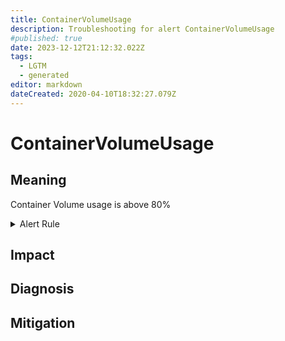 ```yaml
---
title: ContainerVolumeUsage
description: Troubleshooting for alert ContainerVolumeUsage
#published: true
date: 2023-12-12T21:12:32.022Z
tags: 
  - LGTM
  - generated
editor: markdown
dateCreated: 2020-04-10T18:32:27.079Z
---
```


# ContainerVolumeUsage

## Meaning
[//]: # "Short paragraph that explains what the alert means"
Container Volume usage is above 80%

<details>
  <summary>Alert Rule</summary>

{{% rule "docker-containers/google-cadvisor.yml" "ContainerVolumeUsage" %}}

<!-- Rule when generated

```yaml
alert: ContainerVolumeUsage
expr: (1 - (sum(container_fs_inodes_free{name!=""}) BY (instance) / sum(container_fs_inodes_total) BY (instance))) * 100 > 80
for: 2m
labels:
    severity: warning
annotations:
    summary: Container Volume usage (instance {{ $labels.instance }})
    description: |-
        Container Volume usage is above 80%
          VALUE = {{ $value }}
          LABELS = {{ $labels }}
    runbook: https://github.com/srerun/prometheus-alerts/blob/main/content/runbooks/google-cadvisor/ContainerVolumeUsage.md

```

-->

</details>


## Impact
[//]: # "What could / will happen if the alert is not addressed"



## Diagnosis
[//]: # "Steps to take to identify the cause of the problem"



## Mitigation
[//]: # "The steps necessary to resolve the alert"
